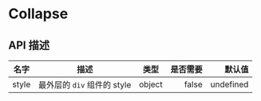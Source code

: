 # Collapse

## API 描述

| 名字  |            描述             |  类型  | 是否需要 |    默认值 |
| ----- | :-------------------------: | :----: | -------: | --------: |
| style | 最外层的 `div` 组件的 style | object |    false | undefined |
